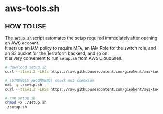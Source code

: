 # aws-tools.sh

## HOW TO USE

The `setup.sh` script automates the setup required immediately after opening an AWS account.  
It sets up an IAM policy to require MFA, an IAM Role for the switch role, and an S3 bucket for the Terraform backend, and so on.  
It is very convenient to run `setup.sh` from AWS CloudShell.  

```bash
# download setup.sh
curl --tlsv1.2 -LRSs https://raw.githubusercontent.com/ginokent/aws-tools.sh/HEAD/setup.sh -o ./setup.sh

# (STRONGLY RECOMMEND) check md5 checksum
md5 -q ./setup.sh
curl --tlsv1.2 -LRSs https://raw.githubusercontent.com/ginokent/aws-tools.sh/HEAD/setup.sh.md5

# run setup.sh
chmod +x ./setup.sh
./setup.sh
```

<!-- old docs
```bash
aws-vault exec $AWS_PROFILE -- sh -c "curl --tlsv1.2 -LRSs https://raw.githubusercontent.com/ginokent/aws-tools.sh/HEAD/aws-iam-create-policy-ManageOwnAccessKeys.sh | sh"
aws-vault exec $AWS_PROFILE -- sh -c "curl --tlsv1.2 -LRSs https://raw.githubusercontent.com/ginokent/aws-tools.sh/HEAD/aws-iam-create-policy-ManageOwnMFADevices.sh | sh"
```
-->
